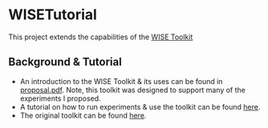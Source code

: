 # WISETutorial

This project extends the capabilities of the [WISE Toolkit](https://github.com/coc-gatech-newelba/WISETutorial "WISE Tutorial")

## Background & Tutorial
* An introduction to the WISE Toolkit & its uses can be found in [proposal.pdf](./proposal.pdf "Project Proposal"). Note, this toolkit was designed to support many of the experiments I proposed.
* A tutorial on how to run experiments & use the toolkit can be found [here](https://www.cc.gatech.edu/~ral3/tutorial2.html "Tutorial").
* The original toolkit can be found [here](https://github.com/coc-gatech-newelba/WISETutorial "Previous Generation Toolkit").



